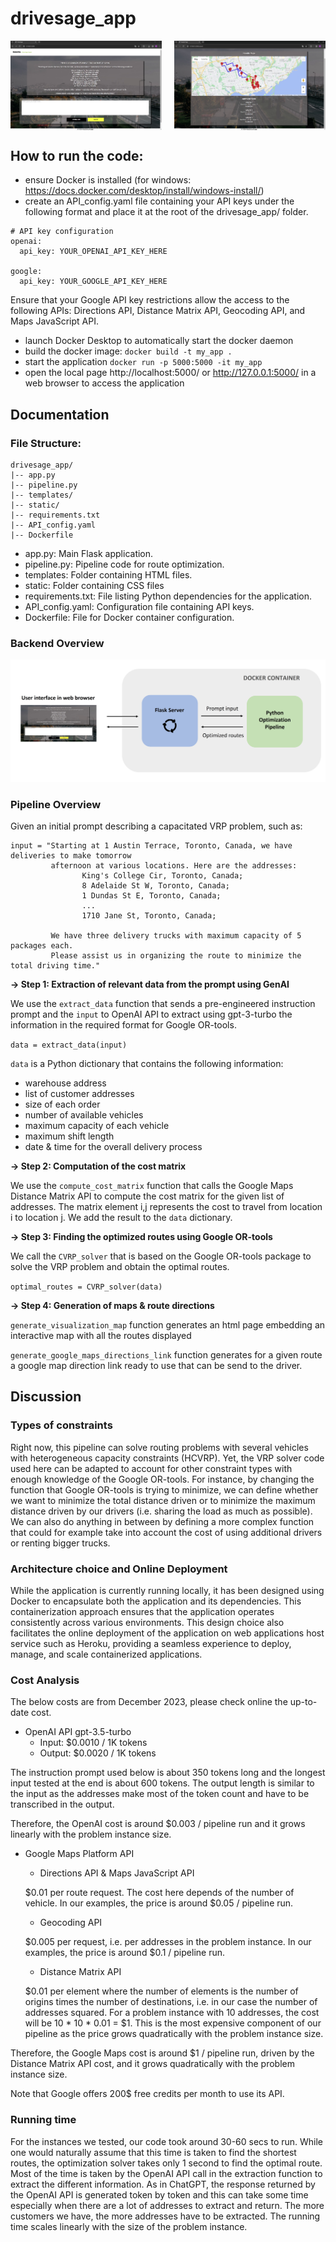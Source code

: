 # drivesage_app

<div style="display: flex; justify-content: space-between;">
  <img src="images/home_page.png" style="width: 48%;" />
  <img src="images/results_page.png" style="width: 48%;" />
</div>

## How to run the code:
- ensure Docker is installed (for windows: https://docs.docker.com/desktop/install/windows-install/)
- create an API_config.yaml file containing your API keys under the following format and place it at the root of the drivesage_app/ folder.
```
# API key configuration
openai:
  api_key: YOUR_OPENAI_API_KEY_HERE

google:
  api_key: YOUR_GOOGLE_API_KEY_HERE
```
Ensure that your Google API key restrictions allow the access to the following APIs: Directions API, Distance Matrix API, Geocoding API, and Maps JavaScript API.

- launch Docker Desktop to automatically start the docker daemon
- build the docker image: `docker build -t my_app .`
- start the application `docker run -p 5000:5000 -it my_app`
- open the local page http://localhost:5000/ or http://127.0.0.1:5000/ in a web browser to access the application

## Documentation

### File Structure:

```plaintext
drivesage_app/
|-- app.py
|-- pipeline.py
|-- templates/
|-- static/
|-- requirements.txt
|-- API_config.yaml
|-- Dockerfile
```

- app.py: Main Flask application.
- pipeline.py: Pipeline code for route optimization.
- templates: Folder containing HTML files.
- static: Folder containing CSS files
- requirements.txt: File listing Python dependencies for the application.
- API_config.yaml: Configuration file containing API keys.
- Dockerfile: File for Docker container configuration.

### Backend Overview

![Application backend Overview](images/backend_overview.jpg)

### Pipeline Overview

Given an initial prompt describing a capacitated VRP problem, such as:

```
input = "Starting at 1 Austin Terrace, Toronto, Canada, we have deliveries to make tomorrow
         afternoon at various locations. Here are the addresses:
                King's College Cir, Toronto, Canada;
                8 Adelaide St W, Toronto, Canada;
                1 Dundas St E, Toronto, Canada;
                ...
                1710 Jane St, Toronto, Canada;

         We have three delivery trucks with maximum capacity of 5 packages each.
         Please assist us in organizing the route to minimize the total driving time."
```

**→ Step 1: Extraction of relevant data from the prompt using GenAI**

We use the `extract_data` function that sends a pre-engineered instruction prompt and the `input` to OpenAI API to extract using gpt-3-turbo the information in the required format for Google OR-tools.

`data = extract_data(input)`

`data` is a Python dictionary that contains the following information:
- warehouse address
- list of customer addresses
- size of each order
- number of available vehicles
- maximum capacity of each vehicle
- maximum shift length
- date & time for the overall delivery process  


**→ Step 2: Computation of the cost matrix**

We use the `compute_cost_matrix` function that calls the Google Maps Distance Matrix API to compute the cost matrix for the given list of addresses. The matrix element i,j represents the cost to travel from location i to location j. We add the result to the `data` dictionary.

**→ Step 3: Finding the optimized routes using Google OR-tools**

We call the `CVRP_solver` that is based on the Google OR-tools package to solve the VRP problem and obtain the optimal routes.

`optimal_routes = CVRP_solver(data)`

**→ Step 4: Generation of maps & route directions**

`generate_visualization_map` function generates an html page embedding an interactive map with all the routes displayed

`generate_google_maps_directions_link` function generates for a given route a google map direction link ready to use that can be send to the driver.

## Discussion

### Types of constraints

Right now, this pipeline can solve routing problems with several vehicles with heterogeneous capacity constraints (HCVRP). Yet, the VRP solver code used here can be adapted to account for other constraint types with enough knowledge of the Google OR-tools. For instance, by changing the function that Google OR-tools is trying to minimize, we can define whether we want to minimize the total distance driven or to minimize the maximum distance driven by our drivers (i.e. sharing the load as much as possible). We can also do anything in between by defining a more complex function that could for example take into account the cost of using additional drivers or renting bigger trucks.

### Architecture choice and Online Deployment 

While the application is currently running locally, it has been designed using Docker to encapsulate both the application and its dependencies. This containerization approach ensures that the application operates consistently across various environments. This design choice also facilitates the online deployment of the application on web applications host service such as Heroku, providing a seamless experience to deploy, manage, and scale containerized applications.

### Cost Analysis

The below costs are from December 2023, please check online the up-to-date cost.

- OpenAI API gpt-3.5-turbo
    - Input: $0.0010 / 1K tokens
    - Output: $0.0020 / 1K tokens

The instruction prompt used below is about 350 tokens long and the longest input tested at the end is about 600 tokens. The output length is similar to the input as the addresses make most of the token count and have to be transcribed in the output.

Therefore, the OpenAI cost is around \$0.003 / pipeline run and it grows linearly with the problem instance size.

- Google Maps Platform API
    - Directions API & Maps JavaScript API

    \$0.01 per route request. The cost here depends of the number of vehicle. In our examples, the price is around \$0.05 / pipeline run.
    
    - Geocoding API

    \$0.005 per request, i.e. per addresses in the problem instance. In our examples, the price is around \$0.1 / pipeline run.

    - Distance Matrix API

    \$0.01 per element where the number of elements is the number of origins times the number of destinations, i.e. in our case the number of addresses squared. For a problem instance with 10 addresses, the cost will be 10 * 10 * 0.01 = \$1. This is the most expensive component of our pipeline as the price grows quadratically with the problem instance size.

Therefore, the Google Maps cost is around \$1 / pipeline run, driven by the Distance Matrix API cost, and it grows quadratically with the problem instance size.

Note that Google offers 200$ free credits per month to use its API.

### Running time

For the instances we tested, our code took around 30-60 secs to run. While one would naturally assume that this time is taken to find the shortest routes, the optimization solver takes only 1 second to find the optimal route. Most of the time is taken by the OpenAI API call in the extraction function to extract the different information. As in ChatGPT, the response returned by the OpenAI API is generated token by token and this can take some time especially when there are a lot of addresses to extract and return. The more customers we have, the more addresses have to be extracted. The running time scales linearly with the size of the problem instance.
